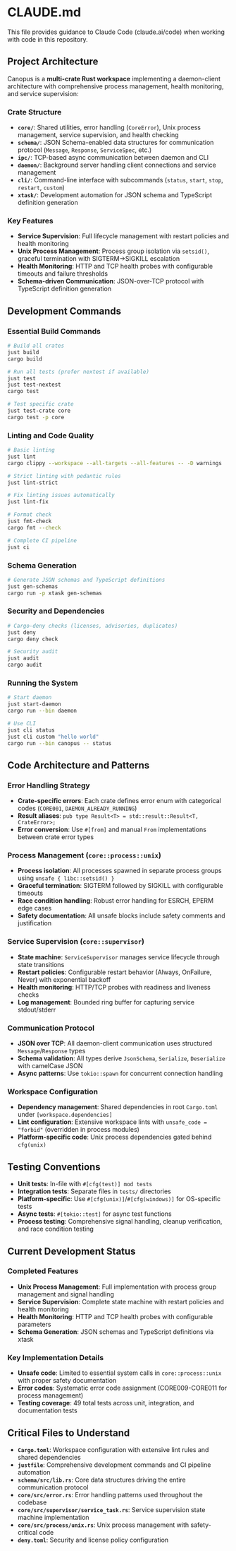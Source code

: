 # CLAUDE.md

This file provides guidance to Claude Code (claude.ai/code) when working with code in this repository.

## Project Architecture

Canopus is a **multi-crate Rust workspace** implementing a daemon-client architecture with comprehensive process management, health monitoring, and service supervision:

### Crate Structure
- **`core/`**: Shared utilities, error handling (`CoreError`), Unix process management, service supervision, and health checking
- **`schema/`**: JSON Schema-enabled data structures for communication protocol (`Message`, `Response`, `ServiceSpec`, etc.)
- **`ipc/`**: TCP-based async communication between daemon and CLI
- **`daemon/`**: Background server handling client connections and service management
- **`cli/`**: Command-line interface with subcommands (`status`, `start`, `stop`, `restart`, `custom`)
- **`xtask/`**: Development automation for JSON schema and TypeScript definition generation

### Key Features
- **Service Supervision**: Full lifecycle management with restart policies and health monitoring
- **Unix Process Management**: Process group isolation via `setsid()`, graceful termination with SIGTERM→SIGKILL escalation
- **Health Monitoring**: HTTP and TCP health probes with configurable timeouts and failure thresholds
- **Schema-driven Communication**: JSON-over-TCP protocol with TypeScript definition generation

## Development Commands

### Essential Build Commands
```bash
# Build all crates
just build
cargo build

# Run all tests (prefer nextest if available)
just test
just test-nextest
cargo test

# Test specific crate
just test-crate core
cargo test -p core
```

### Linting and Code Quality
```bash
# Basic linting
just lint
cargo clippy --workspace --all-targets --all-features -- -D warnings

# Strict linting with pedantic rules
just lint-strict

# Fix linting issues automatically
just lint-fix

# Format check
just fmt-check
cargo fmt --check

# Complete CI pipeline
just ci
```

### Schema Generation
```bash
# Generate JSON schemas and TypeScript definitions
just gen-schemas
cargo run -p xtask gen-schemas
```

### Security and Dependencies
```bash
# Cargo-deny checks (licenses, advisories, duplicates)
just deny
cargo deny check

# Security audit
just audit
cargo audit
```

### Running the System
```bash
# Start daemon
just start-daemon
cargo run --bin daemon

# Use CLI
just cli status
just cli custom "hello world"
cargo run --bin canopus -- status
```

## Code Architecture and Patterns

### Error Handling Strategy
- **Crate-specific errors**: Each crate defines error enum with categorical codes (`CORE001`, `DAEMON_ALREADY_RUNNING`)
- **Result aliases**: `pub type Result<T> = std::result::Result<T, CrateError>;`
- **Error conversion**: Use `#[from]` and manual `From` implementations between crate error types

### Process Management (`core::process::unix`)
- **Process isolation**: All processes spawned in separate process groups using `unsafe { libc::setsid() }`
- **Graceful termination**: SIGTERM followed by SIGKILL with configurable timeouts
- **Race condition handling**: Robust error handling for ESRCH, EPERM edge cases
- **Safety documentation**: All unsafe blocks include safety comments and justification

### Service Supervision (`core::supervisor`)
- **State machine**: `ServiceSupervisor` manages service lifecycle through state transitions
- **Restart policies**: Configurable restart behavior (Always, OnFailure, Never) with exponential backoff
- **Health monitoring**: HTTP/TCP probes with readiness and liveness checks
- **Log management**: Bounded ring buffer for capturing service stdout/stderr

### Communication Protocol
- **JSON over TCP**: All daemon-client communication uses structured `Message`/`Response` types
- **Schema validation**: All types derive `JsonSchema`, `Serialize`, `Deserialize` with camelCase JSON
- **Async patterns**: Use `tokio::spawn` for concurrent connection handling

### Workspace Configuration
- **Dependency management**: Shared dependencies in root `Cargo.toml` under `[workspace.dependencies]`
- **Lint configuration**: Extensive workspace lints with `unsafe_code = "forbid"` (overridden in process modules)
- **Platform-specific code**: Unix process dependencies gated behind `cfg(unix)`

## Testing Conventions

- **Unit tests**: In-file with `#[cfg(test)] mod tests`
- **Integration tests**: Separate files in `tests/` directories
- **Platform-specific**: Use `#[cfg(unix)]`/`#[cfg(windows)]` for OS-specific tests
- **Async tests**: `#[tokio::test]` for async test functions
- **Process testing**: Comprehensive signal handling, cleanup verification, and race condition testing

## Current Development Status

### Completed Features
- **Unix Process Management**: Full implementation with process group management and signal handling
- **Service Supervision**: Complete state machine with restart policies and health monitoring
- **Health Monitoring**: HTTP and TCP health probes with configurable parameters
- **Schema Generation**: JSON schemas and TypeScript definitions via xtask

### Key Implementation Details
- **Unsafe code**: Limited to essential system calls in `core::process::unix` with proper safety documentation
- **Error codes**: Systematic error code assignment (CORE009-CORE011 for process management)
- **Testing coverage**: 49 total tests across unit, integration, and documentation tests

## Critical Files to Understand

- **`Cargo.toml`**: Workspace configuration with extensive lint rules and shared dependencies
- **`justfile`**: Comprehensive development commands and CI pipeline automation  
- **`schema/src/lib.rs`**: Core data structures driving the entire communication protocol
- **`core/src/error.rs`**: Error handling patterns used throughout the codebase
- **`core/src/supervisor/service_task.rs`**: Service supervision state machine implementation
- **`core/src/process/unix.rs`**: Unix process management with safety-critical code
- **`deny.toml`**: Security and license policy configuration